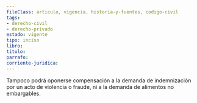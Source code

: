 ```yaml
---
fileClass: articulo, vigencia, historia-y-fuentes, codigo-civil
tags:
- derecho-civil
- derecho-privado
estado: vigente
tipo: inciso
libro:
titulo:
parrafo:
corriente-juridica:
---
```

Tampoco podrá oponerse compensación a la demanda de indemnización por un acto de violencia o fraude, ni a la demanda de alimentos no embargables.